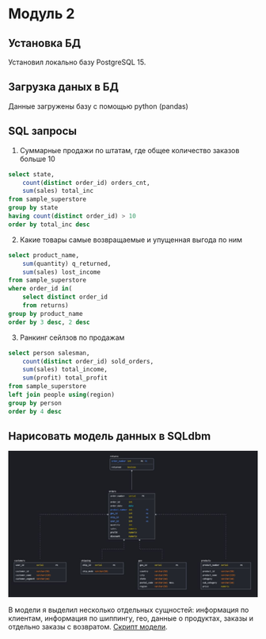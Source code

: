 # **Модуль 2**
## **Установка БД**
Установил локально базу PostgreSQL 15.
## **Загрузка даных в БД**
Данные загружены базу с помощью python (pandas)
## **SQL запросы**
1. Суммарные продажи по штатам, где общее количество заказов больше 10
```sql
select state,
	count(distinct order_id) orders_cnt,
	sum(sales) total_inc
from sample_superstore
group by state
having count(distinct order_id) > 10
order by total_inc desc
```
2. Какие товары самые возвращаемые и упущенная выгода по ним
```sql
select product_name,
	sum(quantity) q_returned,
	sum(sales) lost_income
from sample_superstore
where order_id in(
	select distinct order_id
	from returns)
group by product_name
order by 3 desc, 2 desc
```
3. Ранкинг сейлзов по продажам
```sql
select person salesman,
	count(distinct order_id) sold_orders,
	sum(sales) total_income,
	sum(profit) total_profit
from sample_superstore
left join people using(region)
group by person
order by 4 desc
```
## **Нарисовать модель данных в SQLdbm**
![Image alt](https://github.com/ysamokhotov/DE-101/blob/main/Module2/pics/db_model.JPG)

В модели я выделил несколько отдельных сущностей: информация по клиентам, информация по шиппингу, гео, данные о продуктах, заказы и отдельно заказы с возвратом. [Скрипт модели]('https://github.com/ysamokhotov/DE-101/tree/main/Module2').
